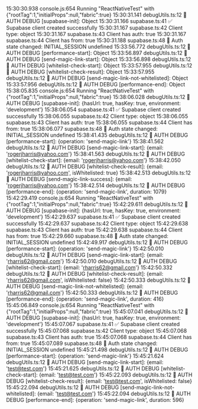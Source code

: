 15:30:30.938 console.js:654 Running "ReactNativeTest" with {"rootTag":1,"initialProps":null,"fabric":true}
15:30:31.141 debugUtils.ts:12 🔐 AUTH DEBUG [supabase-init]: Object
15:30:31.166 supabase.ts:41 ✅ Supabase client created successfully
15:30:31.167 supabase.ts:42   Client type: object
15:30:31.167 supabase.ts:43   Client has auth: true
15:30:31.167 supabase.ts:44   Client has from: true
15:30:31.188 supabase.ts:48 🔐 Auth state changed: INITIAL_SESSION undefined
15:33:56.772 debugUtils.ts:12 🔐 AUTH DEBUG [performance-start]: Object
15:33:56.897 debugUtils.ts:12 🔐 AUTH DEBUG [send-magic-link-start]: Object
15:33:56.898 debugUtils.ts:12 🔐 AUTH DEBUG [whitelist-check-start]: Object
15:33:57.955 debugUtils.ts:12 🔐 AUTH DEBUG [whitelist-check-result]: Object
15:33:57.955 debugUtils.ts:12 🔐 AUTH DEBUG [send-magic-link-not-whitelisted]: Object
15:33:57.956 debugUtils.ts:12 🔐 AUTH DEBUG [performance-end]: Object
15:38:05.835 console.js:654 Running "ReactNativeTest" with {"rootTag":1,"initialProps":null,"fabric":true}
15:38:06.028 debugUtils.ts:12 🔐 AUTH DEBUG [supabase-init]: {hasUrl: true, hasKey: true, environment: 'development'}
15:38:06.054 supabase.ts:41 ✅ Supabase client created successfully
15:38:06.055 supabase.ts:42   Client type: object
15:38:06.055 supabase.ts:43   Client has auth: true
15:38:06.055 supabase.ts:44   Client has from: true
15:38:06.077 supabase.ts:48 🔐 Auth state changed: INITIAL_SESSION undefined
15:38:41.435 debugUtils.ts:12 🔐 AUTH DEBUG [performance-start]: {operation: 'send-magic-link'}
15:38:41.562 debugUtils.ts:12 🔐 AUTH DEBUG [send-magic-link-start]: {email: 'rogerjharris@yahoo.com'}
15:38:41.563 debugUtils.ts:12 🔐 AUTH DEBUG [whitelist-check-start]: {email: 'rogerjharris@yahoo.com'}
15:38:42.050 debugUtils.ts:12 🔐 AUTH DEBUG [whitelist-check-result]: {email: 'rogerjharris@yahoo.com', isWhitelisted: true}
15:38:42.513 debugUtils.ts:12 🔐 AUTH DEBUG [send-magic-link-success]: {email: 'rogerjharris@yahoo.com'}
15:38:42.514 debugUtils.ts:12 🔐 AUTH DEBUG [performance-end]: {operation: 'send-magic-link', duration: 1079}
15:42:29.419 console.js:654 Running "ReactNativeTest" with {"rootTag":1,"initialProps":null,"fabric":true}
15:42:29.611 debugUtils.ts:12 🔐 AUTH DEBUG [supabase-init]: {hasUrl: true, hasKey: true, environment: 'development'}
15:42:29.637 supabase.ts:41 ✅ Supabase client created successfully
15:42:29.637 supabase.ts:42   Client type: object
15:42:29.638 supabase.ts:43   Client has auth: true
15:42:29.638 supabase.ts:44   Client has from: true
15:42:29.660 supabase.ts:48 🔐 Auth state changed: INITIAL_SESSION undefined
15:42:49.917 debugUtils.ts:12 🔐 AUTH DEBUG [performance-start]: {operation: 'send-magic-link'}
15:42:50.010 debugUtils.ts:12 🔐 AUTH DEBUG [send-magic-link-start]: {email: 'rharris62@gmail.com'}
15:42:50.010 debugUtils.ts:12 🔐 AUTH DEBUG [whitelist-check-start]: {email: 'rharris62@gmail.com'}
15:42:50.332 debugUtils.ts:12 🔐 AUTH DEBUG [whitelist-check-result]: {email: 'rharris62@gmail.com', isWhitelisted: false}
15:42:50.333 debugUtils.ts:12 🔐 AUTH DEBUG [send-magic-link-not-whitelisted]: {email: 'rharris62@gmail.com'}
15:42:50.333 debugUtils.ts:12 🔐 AUTH DEBUG [performance-end]: {operation: 'send-magic-link', duration: 416}
15:45:06.849 console.js:654 Running "ReactNativeTest" with {"rootTag":1,"initialProps":null,"fabric":true}
15:45:07.041 debugUtils.ts:12 🔐 AUTH DEBUG [supabase-init]: {hasUrl: true, hasKey: true, environment: 'development'}
15:45:07.067 supabase.ts:41 ✅ Supabase client created successfully
15:45:07.068 supabase.ts:42   Client type: object
15:45:07.068 supabase.ts:43   Client has auth: true
15:45:07.068 supabase.ts:44   Client has from: true
15:45:07.089 supabase.ts:48 🔐 Auth state changed: INITIAL_SESSION undefined
15:45:21.498 debugUtils.ts:12 🔐 AUTH DEBUG [performance-start]: {operation: 'send-magic-link'}
15:45:21.624 debugUtils.ts:12 🔐 AUTH DEBUG [send-magic-link-start]: {email: 'test@test.com'}
15:45:21.625 debugUtils.ts:12 🔐 AUTH DEBUG [whitelist-check-start]: {email: 'test@test.com'}
15:45:22.093 debugUtils.ts:12 🔐 AUTH DEBUG [whitelist-check-result]: {email: 'test@test.com', isWhitelisted: false}
15:45:22.094 debugUtils.ts:12 🔐 AUTH DEBUG [send-magic-link-not-whitelisted]: {email: 'test@test.com'}
15:45:22.094 debugUtils.ts:12 🔐 AUTH DEBUG [performance-end]: {operation: 'send-magic-link', duration: 596}